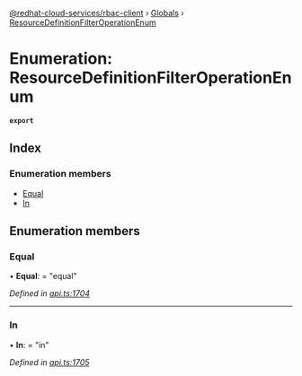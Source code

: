 [@redhat-cloud-services/rbac-client](../README.md) › [Globals](../globals.md) › [ResourceDefinitionFilterOperationEnum](resourcedefinitionfilteroperationenum.md)

# Enumeration: ResourceDefinitionFilterOperationEnum

**`export`** 

## Index

### Enumeration members

* [Equal](resourcedefinitionfilteroperationenum.md#equal)
* [In](resourcedefinitionfilteroperationenum.md#in)

## Enumeration members

###  Equal

• **Equal**: = "equal"

*Defined in [api.ts:1704](https://github.com/RedHatInsights/javascript-clients/blob/master/packages/rbac/api.ts#L1704)*

___

###  In

• **In**: = "in"

*Defined in [api.ts:1705](https://github.com/RedHatInsights/javascript-clients/blob/master/packages/rbac/api.ts#L1705)*
